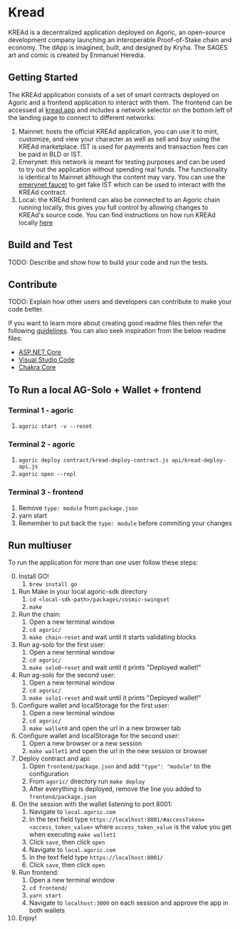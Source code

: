 # Kread

KREAd is a decentralized application deployed on Agoric, an open-source development company launching an interoperable Proof-of-Stake chain and economy. The dApp is imagined, built, and designed by Kryha. The SAGES art and comic is created by Enmanuel Heredia.

## Getting Started

The KREAd application consists of a set of smart contracts deployed on Agoric and a frontend application to interact with them. The frontend can be accessed at [kread.app](http://kread.app/) and includes a network selector on the bottom left of the landing page to connect to different networks:

1. Mainnet: hosts the official KREAd application, you can use it to mint, customize, and view your character as well as sell and buy using the KREAd marketplace. IST is used for payments and transaction fees can be paid in BLD or IST.
2. Emerynet: this network is meant for testing purposes and can be used to try out the application without spending real funds. The functionality is identical to Mainnet although the content may vary. You can use the [emerynet faucet](https://emerynet.faucet.agoric.net/) to get fake IST which can be used to interact with the KREAd contract.
3. Local: the KREAd frontend can also be connected to an Agoric chain running locally, this gives you full control by allowing changes to KREAd's source code. You can find instructions on how run KREAd locally [here](./agoric/README.md)

## Build and Test

TODO: Describe and show how to build your code and run the tests.

## Contribute

TODO: Explain how other users and developers can contribute to make your code better.

If you want to learn more about creating good readme files then refer the following [guidelines](https://docs.microsoft.com/en-us/azure/devops/repos/git/create-a-readme?view=azure-devops). You can also seek inspiration from the below readme files:

- [ASP.NET Core](https://github.com/aspnet/Home)
- [Visual Studio Code](https://github.com/Microsoft/vscode)
- [Chakra Core](https://github.com/Microsoft/ChakraCore)

## To Run a local AG-Solo + Wallet + frontend

### Terminal 1 - agoric

1. `agoric start -v --reset`

### Terminal 2 - agoric

1. `agoric deploy contract/kread-deploy-contract.js api/kread-deploy-api.js`
2. `agoric open --repl`

### Terminal 3 - frontend

1. Remove `type: module` from `package.json`
2. yarn start
3. Remember to put back the `type: module` before commiting your changes

## Run multiuser

To run the application for more than one user follow these steps:

0. Install GO!
   1. `brew install go`
1. Run Make in your local agoric-sdk directory
   1. `cd <local-sdk-path>/packages/cosmic-swingset`
   2. `make`
2. Run the chain:
   1. Open a new terminal window
   2. `cd agoric/`
   3. `make chain-reset` and wait until it starts validating blocks
3. Run ag-solo for the first user:
   1. Open a new terminal window
   2. `cd agoric/`
   3. `make solo0-reset` and wait until it prints "Deployed wallet!"
4. Run ag-solo for the second user:
   1. Open a new terminal window
   2. `cd agoric/`
   3. `make solo1-reset` and wait until it prints "Deployed wallet!"
5. Configure wallet and localStorage for the first user:
   1. Open a new terminal window
   2. `cd agoric/`
   3. `make wallet0` and open the url in a new browser tab
6. Configure wallet and localStorage for the second user:
   1. Open a new browser or a new session
   2. `make wallet1` and open the url in the new session or browser
7. Deploy contract and api:
   1. Open `frontend/package.json` and add `"type": "module"` to the configuration
   2. From `agoric/` directory run `make deploy`
   3. After everything is deployed, remove the line you added to `frontend/package.json`
8. On the session with the wallet listening to port 8001:
   1. Navigate to `local.agoric.com`
   2. In the text field type `https://localhost:8001/#accessToken=<access_token_value>` where `access_token_value` is the value you get when executing `make wallet1`
   3. Click `save`, then click `open`
   4. Navigate to `local.agoric.com`
   5. In the text field type `https://localhost:8001/`
   6. Click `save`, then click `open`
9. Run frontend:
   1. Open a new terminal window
   2. `cd frontend/`
   3. `yarn start`
   4. Navigate to `localhost:3000` on each session and approve the app in both wallets
10. Enjoy!

